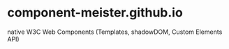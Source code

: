 # component-meister.github.io
native W3C Web Components (Templates, shadowDOM, Custom Elements API) 
